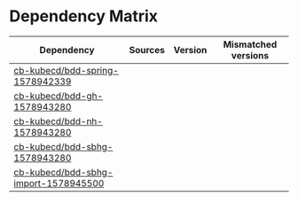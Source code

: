 # Dependency Matrix

Dependency | Sources | Version | Mismatched versions
---------- | ------- | ------- | -------------------
[cb-kubecd/bdd-spring-1578942339](https://github.com/cb-kubecd/bdd-spring-1578942339.git) |  | []() | 
[cb-kubecd/bdd-gh-1578943280](https://github.com/cb-kubecd/bdd-gh-1578943280.git) |  | []() | 
[cb-kubecd/bdd-nh-1578943280](https://github.com/cb-kubecd/bdd-nh-1578943280.git) |  | []() | 
[cb-kubecd/bdd-sbhg-1578943280](https://github.com/cb-kubecd/bdd-sbhg-1578943280.git) |  | []() | 
[cb-kubecd/bdd-sbhg-import-1578945500](https://github.com/cb-kubecd/bdd-sbhg-import-1578945500.git) |  | []() | 
